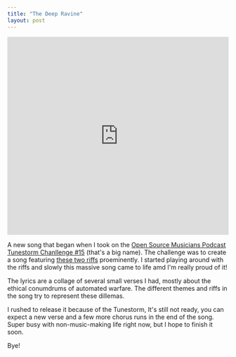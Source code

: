 ```yaml
---
title: "The Deep Ravine"
layout: post
---
```


<iframe width="100%" height="450" scrolling="no" frameborder="no" src="https://w.soundcloud.com/player/?url=https://soundcloud.com/lfzawacki/ownlife-the-deep-ravine&amp;auto_play=false&amp;hide_related=false&amp;show_comments=true&amp;show_user=true&amp;show_reposts=false&amp;visual=true"></iframe>

A new song that began when I took on the [Open Source Musicians Podcast Tunestorm Chanllenge #15](https://archive.org/details/OSMP80) (that's a big name). The challenge was to create a song featuring [these two riffs](https://archive.org/details/RiffItFiles) proeminently. I started playing around with the riffs and slowly this massive song came to life amd I'm really proud of it!

The lyrics are a collage of several small verses I had, mostly about the ethical conumdrums of automated warfare. The different themes and riffs in the song try to represent these dillemas.

I rushed to release it because of the Tunestorm, It's still not ready, you can expect a new verse and a few more chorus runs in the end of the song. Super busy with non-music-making life right now, but I hope to finish it soon.

Bye!